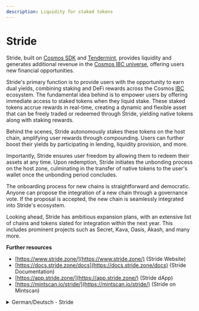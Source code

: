 ```yaml
---
description: Liquidity for staked tokens
---
```


# Stride

Stride, built on [Cosmos SDK](../../what-is-the-interchain/the-cosmos-sdk.md) and [Tendermint](../../introduction-to-cosmos/), provides liquidity and generates additional revenue in the [Cosmos IBC universe](../../what-is-the-interchain/a-whole-universe.md), offering users new financial opportunities.

Stride's primary function is to provide users with the opportunity to earn dual yields, combining staking and DeFi rewards across the Cosmos [IBC ](../../what-is-the-interchain/ibc.md)ecosystem. The fundamental idea behind is to empower users by offering immediate access to staked tokens when they liquid stake. These staked tokens accrue rewards in real-time, creating a dynamic and flexible asset that can be freely traded or redeemed through Stride, yielding native tokens along with staking rewards.

Behind the scenes, Stride autonomously stakes these tokens on the host chain, amplifying user rewards through compounding. Users can further boost their yields by participating in lending, liquidity provision, and more.&#x20;

Importantly, Stride ensures user freedom by allowing them to redeem their assets at any time. Upon redemption, Stride initiates the unbonding process on the host zone, culminating in the transfer of native tokens to the user's wallet once the unbonding period concludes.

The onboarding process for new chains is straightforward and democratic. Anyone can propose the integration of a new chain through a governance vote. If the proposal is accepted, the new chain is seamlessly integrated into Stride's ecosystem.&#x20;

Looking ahead, Stride has ambitious expansion plans, with an extensive list of chains and tokens slated for integration within the next year. This includes prominent projects such as Secret, Kava, Oasis, Akash, and many more.&#x20;



**Further resources**

* [https://www.stride.zone/](https://www.stride.zone/) (Stride Website)
* [https://docs.stride.zone/docs](https://docs.stride.zone/docs) (Stride Documentation)
* [https://app.stride.zone/](https://app.stride.zone/) (Stride dApp)
* [https://mintscan.io/stride/](https://mintscan.io/stride/) (Stride on Mintscan)



<details>

<summary>German/Deutsch - Stride</summary>

Liquidität für gestakte Token

Stride, das auf dem Cosmos SDK und Tendermint aufbaut, sorgt für die Bereitstellung von Liquidität und die Generierung von zusätzlichen Erträgen im Cosmos IBC-Universum und bietet Nutzern neue finanzielle Möglichkeiten.

Strides Hauptfunktion besteht darin, Nutzern die Möglichkeit zu bieten, höhere Erträge zu erzielen, indem sie Staking- und DeFi-Rewards im Cosmos IBC-Ökosystem kombinieren. Die Grundidee dabei ist, dass Nutzer sofortigen Zugang zu gestockten Token erhalten, wenn sie liquide gestakt sind. Diese gestakten Token werden in Echtzeit belohnt, wodurch ein dynamischer und flexibler Vermögenswert geschaffen wird, der über Stride frei gehandelt oder eingelöst werden kann und neben den Staking-Rewards auch native Tokens einbringt.

Hinter den Kulissen setzt Stride diese Token selbstständig auf der Host-Blockchain ein und verstärkt so die Rewards der Nutzer durch Compounding. Die Nutzer können ihre Renditen weiter steigern, indem sie an der Kreditvergabe, der Bereitstellung von Liquidität und weiteren DeFi-Aktivitäten teilnehmen können.&#x20;

Dabei ist insbesondere wichtig, dass Stride die Freiheit der Nutzer sicherstellt, indem es ihnen erlaubt, ihre liquide gestakten Token jederzeit einzulösen. Nach der Einlösung leitet Stride den Unbondingprozess (Entbindungsphase) in der Host-Zone ein, der in der Übertragung der nativen Token in die Wallet des Nutzers gipfelt, sobald die Unbondingphase abgeschlossen ist.

Der Einführungsprozess für neue Ketten ist unkompliziert und demokratisch. Jeder kann die Integration einer neuen Kette durch eine Abstimmung innerhalb der Governance vorschlagen. Wenn der Vorschlag angenommen wird, wird die neue Blockchain nahtlos in das Ökosystem von Stride integriert.&#x20;

Mit Blick auf die Zukunft hat Stride ehrgeizige Expansionspläne, mit einer umfangreichen Liste von Blockchains und Token, die innerhalb des nächsten Jahres integriert werden sollen. Dazu gehören prominente Projekte wie Secret, Kava, Oasis, Akash und vielen mehr.&#x20;

**Weiterführende Informationen & Ressourcen**\
[**https://www.stride.zone/**](https://www.stride.zone/)\
[**https://docs.stride.zone/docs**](https://docs.stride.zone/docs)\
[**https://app.stride.zone/**](https://app.stride.zone/)&#x20;

</details>
